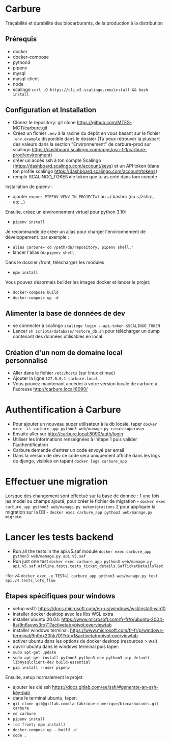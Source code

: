 # Carbure
Traçabilité et durabilité des biocarburants, de la production à la distribution

## Prérequis
- docker
- docker-compose
- python3
- pipenv
- mysql
- mysql-client
- node
- scalingo `curl -O https://cli-dl.scalingo.com/install && bash install`

## Configuration et Installation

- Clonez le repository: git clone https://github.com/MTES-MCT/carbure.git
- Créez un fichier `.env` à la racine du dépôt en vous basant sur le fichier `.env.example` disponible dans le dossier (Tu peux retrouver la pluspart des valeurs dans la section "Environnement" de carbure-prod sur scalingo https://dashboard.scalingo.com/apps/osc-fr1/carbure-prod/environment)
- créer un accès ssh à ton compte Scalingo (https://dashboard.scalingo.com/account/keys) et un API token (dans ton profile scalingo https://dashboard.scalingo.com/account/tokens)
- remplir SCALINGO_TOKEN=le token que tu as créé dans tom compte

Installation de pipenv :
- ajouter `export PIPENV_VENV_IN_PROJECT=1` au ~/.bashrc (ou ~/zshrc, etc...)

Ensuite, créez un environnement virtuel pour python 3.10:

- `pipenv install`

Je recommande de créer un alias pour charger l'environnement de développement.
par exemple :

- `alias carbure='cd /path/du/repository; pipenv shell;'`
- lancer l'alias ou `pipenv shell`

Dans le dossier /front, téléchargez les modules
- `npm install`


Vous pouvez désormais builder les images docker et lancer le projet:
- `docker-compose build`
- `docker-compose up -d`

## Alimenter la base de données de dev
- se connecter à scalingo `scalingo login --api-token $SCALINGO_TOKEN` 
- Lancer `sh scripts/database/restore_db.sh` pour télécharger un dump contenant des données utilisables en local


## Création d'un nom de domaine local personnalisé

- Aller dans le fichier `/etc/hosts` (sur linux et mac)
- Ajouter la ligne `127.0.0.1 carbure.local`
- Vous pouvez maintenant accéder à votre version locale de carbure à l'adresse http://carbure.local:8090/


# Authentification à Carbure

- Pour ajouter un nouveau super utilisateur à la db locale, taper `docker exec -it carbure_app python3 web/manage.py createsuperuser`
- Ensuite aller sur http://carbure.local:8090/auth/login
- Utiliser les informations renseignées à l'étape 1 puis valider l'authentification
- Carbure demande d'entrer un code envoyé par email
- Dans la version de dev ce code sera uniquement affiché dans les logs de django, visibles en tapant `docker logs carbure_app`

# Effectuer une migration
Lorsque des changement sont effectué sur la base de donnée :
1 une fois les model ou champs ajouté, pour créer le fichier de migration - `docker exec carbure_app python3 web/manage.py makemigrations`
2 pour appliquer la migration sur la DB - `docker exec carbure_app python3 web/manage.py migrate`

# Lancer les tests backend
- Run all the tests in the api.v5.saf module
`docker exec carbure_app python3 web/manage.py api.v5.saf`
- Run just one test
`docker exec carbure_app python3 web/manage.py api.v5.saf.airline.tests.tests_ticket_details.SafTicketDetailsTest`

-for v4 `docker exec -e TEST=1 carbure_app python3 web/manage.py test api.v4.tests_lots_flow`

## Étapes spécifiques pour windows
- setup wsl2: https://docs.microsoft.com/en-us/windows/wsl/install-win10
- installer docker desktop avec les libs WSL extra
- installer ubuntu 20.04: https://www.microsoft.com/fr-fr/p/ubuntu-2004-lts/9n6svws3rx71?activetab=pivot:overviewtab
- installer windows terminal: https://www.microsoft.com/fr-fr/p/windows-terminal/9n0dx20hk701?rtc=1&activetab=pivot:overviewtab
- activer ubuntu dans les options de docker desktop (resources > wsl)
- ouvrir ubuntu dans le windows terminal puis taper:
- `sudo apt-get update`
- `sudo apt-get install python3 python3-dev python3-pip default-libmysqlclient-dev build-essential`
- `pip install --user pipenv`

Ensuite, setup normalement le projet:
- ajouter les clé ssh https://docs.gitlab.com/ee/ssh/#generate-an-ssh-key-pair
- dans le terminal ubuntu, taper:
- `git clone git@gitlab.com:la-fabrique-numerique/biocarburants.git carbure`
- `cd carbure`
- `pipenv install`
- `(cd front; npm install)`
- `docker-compose up --build -d`
- `code .`
